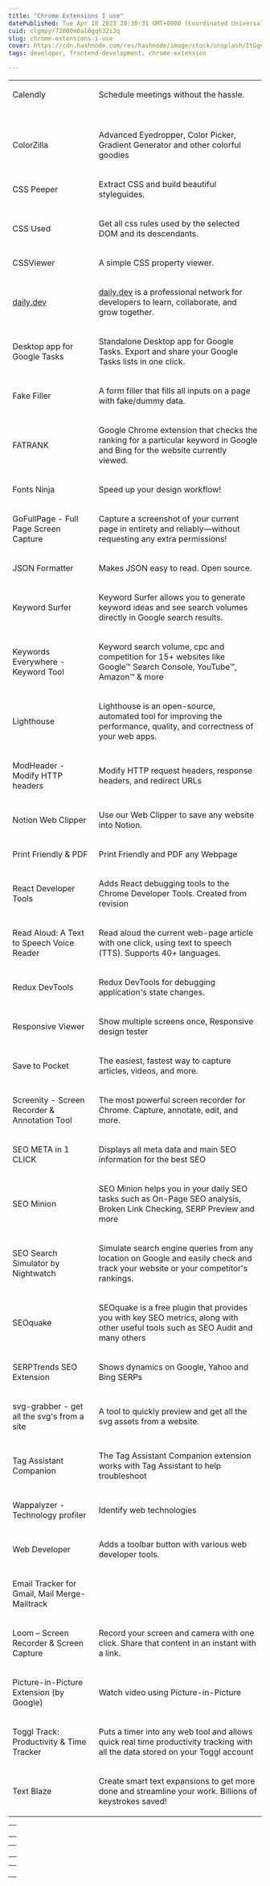 ```yaml
---
title: "Chrome Extensions I use"
datePublished: Tue Apr 18 2023 20:30:31 GMT+0000 (Coordinated Universal Time)
cuid: clgmpyr72000m0al0gqh32i3q
slug: chrome-extensions-i-use
cover: https://cdn.hashnode.com/res/hashnode/image/stock/unsplash/ItGgnEXi48c/upload/ca6b199bb7af82979303a5a648e3fcf9.jpeg
tags: developer, frontend-development, chrome-extension

---
```


<table><tbody><tr><td colspan="1" rowspan="1"><p>Calendly</p></td><td colspan="1" rowspan="1"><p>Schedule meetings without the hassle.</p></td></tr><tr><td colspan="1" rowspan="1"><p></p></td><td colspan="1" rowspan="1"><p></p></td></tr><tr><td colspan="1" rowspan="1"><p>ColorZilla</p></td><td colspan="1" rowspan="1"><p>Advanced Eyedropper, Color Picker, Gradient Generator and other colorful goodies</p></td></tr><tr><td colspan="1" rowspan="1"><p>CSS Peeper</p></td><td colspan="1" rowspan="1"><p>Extract CSS and build beautiful styleguides.</p></td></tr><tr><td colspan="1" rowspan="1"><p>CSS Used</p></td><td colspan="1" rowspan="1"><p>Get all css rules used by the selected DOM and its descendants.</p></td></tr><tr><td colspan="1" rowspan="1"><p>CSSViewer</p></td><td colspan="1" rowspan="1"><p>A simple CSS property viewer.</p></td></tr><tr><td colspan="1" rowspan="1"><p><a target="_blank" rel="noopener noreferrer nofollow" href="http://daily.dev" style="pointer-events: none">daily.dev</a></p></td><td colspan="1" rowspan="1"><p><a target="_blank" rel="noopener noreferrer nofollow" href="http://daily.dev" style="pointer-events: none">daily.dev</a> is a professional network for developers to learn, collaborate, and grow together.</p></td></tr><tr><td colspan="1" rowspan="1"><p>Desktop app for Google Tasks</p></td><td colspan="1" rowspan="1"><p>Standalone Desktop app for Google Tasks. Export and share your Google Tasks lists in one click.</p></td></tr><tr><td colspan="1" rowspan="1"><p>Fake Filler</p></td><td colspan="1" rowspan="1"><p>A form filler that fills all inputs on a page with fake/dummy data.</p></td></tr><tr><td colspan="1" rowspan="1"><p>FATRANK</p></td><td colspan="1" rowspan="1"><p>Google Chrome extension that checks the ranking for a particular keyword in Google and Bing for the website currently viewed.</p></td></tr><tr><td colspan="1" rowspan="1"><p>Fonts Ninja</p></td><td colspan="1" rowspan="1"><p>Speed up your design workflow!</p></td></tr><tr><td colspan="1" rowspan="1"><p>GoFullPage - Full Page Screen Capture</p></td><td colspan="1" rowspan="1"><p>Capture a screenshot of your current page in entirety and reliably—without requesting any extra permissions!</p></td></tr><tr><td colspan="1" rowspan="1"><p>JSON Formatter</p></td><td colspan="1" rowspan="1"><p>Makes JSON easy to read. Open source.</p></td></tr><tr><td colspan="1" rowspan="1"><p>Keyword Surfer</p></td><td colspan="1" rowspan="1"><p>Keyword Surfer allows you to generate keyword ideas and see search volumes directly in Google search results.</p></td></tr><tr><td colspan="1" rowspan="1"><p>Keywords Everywhere - Keyword Tool</p></td><td colspan="1" rowspan="1"><p>Keyword search volume, cpc and competition for 15+ websites like Google™ Search Console, YouTube™, Amazon™ &amp; more</p></td></tr><tr><td colspan="1" rowspan="1"><p>Lighthouse</p></td><td colspan="1" rowspan="1"><p>Lighthouse is an open-source, automated tool for improving the performance, quality, and correctness of your web apps.</p></td></tr><tr><td colspan="1" rowspan="1"><p>ModHeader - Modify HTTP headers</p></td><td colspan="1" rowspan="1"><p>Modify HTTP request headers, response headers, and redirect URLs</p></td></tr><tr><td colspan="1" rowspan="1"><p>Notion Web Clipper</p></td><td colspan="1" rowspan="1"><p>Use our Web Clipper to save any website into Notion.</p></td></tr><tr><td colspan="1" rowspan="1"><p>Print Friendly &amp; PDF</p></td><td colspan="1" rowspan="1"><p>Print Friendly and PDF any Webpage</p></td></tr><tr><td colspan="1" rowspan="1"><p>React Developer Tools</p></td><td colspan="1" rowspan="1"><p>Adds React debugging tools to the Chrome Developer Tools. Created from revision</p></td></tr><tr><td colspan="1" rowspan="1"><p>Read Aloud: A Text to Speech Voice Reader</p></td><td colspan="1" rowspan="1"><p>Read aloud the current web-page article with one click, using text to speech (TTS). Supports 40+ languages.</p></td></tr><tr><td colspan="1" rowspan="1"><p>Redux DevTools</p></td><td colspan="1" rowspan="1"><p>Redux DevTools for debugging application's state changes.</p></td></tr><tr><td colspan="1" rowspan="1"><p>Responsive Viewer</p></td><td colspan="1" rowspan="1"><p>Show multiple screens once, Responsive design tester</p></td></tr><tr><td colspan="1" rowspan="1"><p>Save to Pocket</p></td><td colspan="1" rowspan="1"><p>The easiest, fastest way to capture articles, videos, and more.</p></td></tr><tr><td colspan="1" rowspan="1"><p>Screenity - Screen Recorder &amp; Annotation Tool</p></td><td colspan="1" rowspan="1"><p>The most powerful screen recorder for Chrome. Capture, annotate, edit, and more.</p></td></tr><tr><td colspan="1" rowspan="1"><p>SEO META in 1 CLICK</p></td><td colspan="1" rowspan="1"><p>Displays all meta data and main SEO information for the best SEO</p></td></tr><tr><td colspan="1" rowspan="1"><p>SEO Minion</p></td><td colspan="1" rowspan="1"><p>SEO Minion helps you in your daily SEO tasks such as On-Page SEO analysis, Broken Link Checking, SERP Preview and more</p></td></tr><tr><td colspan="1" rowspan="1"><p>SEO Search Simulator by Nightwatch</p></td><td colspan="1" rowspan="1"><p>Simulate search engine queries from any location on Google and easily check and track your website or your competitor's rankings.</p></td></tr><tr><td colspan="1" rowspan="1"><p>SEOquake</p></td><td colspan="1" rowspan="1"><p>SEOquake is a free plugin that provides you with key SEO metrics, along with other useful tools such as SEO Audit and many others</p></td></tr><tr><td colspan="1" rowspan="1"><p>SERPTrends SEO Extension</p></td><td colspan="1" rowspan="1"><p>Shows dynamics on Google, Yahoo and Bing SERPs</p></td></tr><tr><td colspan="1" rowspan="1"><p>svg-grabber - get all the svg's from a site</p></td><td colspan="1" rowspan="1"><p>A tool to quickly preview and get all the svg assets from a website.</p></td></tr><tr><td colspan="1" rowspan="1"><p>Tag Assistant Companion</p></td><td colspan="1" rowspan="1"><p>The Tag Assistant Companion extension works with Tag Assistant to help troubleshoot</p></td></tr><tr><td colspan="1" rowspan="1"><p>Wappalyzer - Technology profiler</p></td><td colspan="1" rowspan="1"><p>Identify web technologies</p></td></tr><tr><td colspan="1" rowspan="1"><p>Web Developer</p></td><td colspan="1" rowspan="1"><p>Adds a toolbar button with various web developer tools.</p></td></tr><tr><td colspan="1" rowspan="1"><p>Email Tracker for Gmail, Mail Merge-Mailtrack</p></td><td colspan="1" rowspan="1"><p></p></td></tr><tr><td colspan="1" rowspan="1"><p>Loom – Screen Recorder &amp; Screen Capture</p></td><td colspan="1" rowspan="1"><p>Record your screen and camera with one click. Share that content in an instant with a link.</p></td></tr><tr><td colspan="1" rowspan="1"><p>Picture-in-Picture Extension (by Google)</p></td><td colspan="1" rowspan="1"><p>Watch video using Picture-in-Picture</p></td></tr><tr><td colspan="1" rowspan="1"><p>Toggl Track: Productivity &amp; Time Tracker</p></td><td colspan="1" rowspan="1"><p>Puts a timer into any web tool and allows quick real time productivity tracking with all the data stored on your Toggl account</p></td></tr><tr><td colspan="1" rowspan="1"><p>Text Blaze</p></td><td colspan="1" rowspan="1"><p>Create smart text expansions to get more done and streamline your work. Billions of keystrokes saved!</p></td></tr></tbody></table>

  

<table><tbody><tr><td colspan="1" rowspan="1"><p></p></td></tr></tbody></table>

  

<table><tbody><tr><td colspan="1" rowspan="1"><p></p></td></tr></tbody></table>

  

<table><tbody><tr><td colspan="1" rowspan="1"><p></p></td></tr></tbody></table>